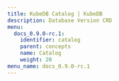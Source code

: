 ```yaml
---
title: KubeDB Catalog | KubeDB
description: Database Version CRD
menu:
  docs_0.9.0-rc.1:
    identifier: catalog
    parent: concepts
    name: Catalog
    weight: 20
menu_name: docs_0.9.0-rc.1
---
```

